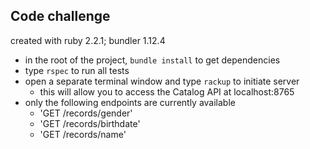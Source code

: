 Code challenge
---

created with ruby 2.2.1; bundler 1.12.4

* in the root of the project, `bundle install` to get dependencies
* type `rspec` to run all tests
* open a separate terminal window and type `rackup` to initiate server
  - this will allow you to access the Catalog API at localhost:8765
* only the following endpoints are currently available
  - 'GET /records/gender'
  - 'GET /records/birthdate'
  - 'GET /records/name'
